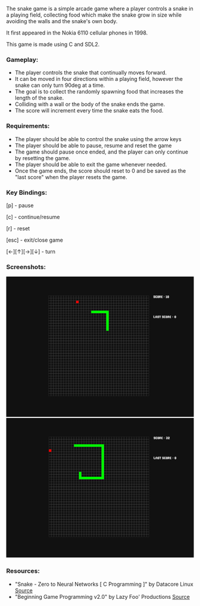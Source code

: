 The snake game is a simple arcade game where a player controls a snake in a playing field, collecting food which make the snake grow in size while avoiding the walls and the snake's own body.

It first appeared in the Nokia 6110 cellular phones in 1998.

This game is made using C and SDL2.  

### Gameplay:
- The player controls the snake that continually moves forward.
- It can be moved in four directions within a playing field, however the snake can only turn 90deg at a time. 
- The goal is to collect the randomly spawning food that increases the length of the snake.
- Colliding with a wall or the body of the snake ends the game. 
- The score will increment every time the snake eats the food.

### Requirements:
- The player should be able to control the snake using the arrow keys
- The player should be able to pause, resume and reset the game
- The game should pause once ended, and the player can only continue by resetting the game. 
- The player should be able to exit the game whenever needed.
- Once the game ends, the score should reset to 0 and be saved as the "last score" when the player resets the game.   
    
### Key Bindings:
 
[p]          - pause

[c]          - continue/resume

[r]          - reset

[esc]        - exit/close game

[←][↑][→][↓] - turn
    
### Screenshots:
![Screenshot](docs/screenshots/sc1_v1.png?raw=true "v1")
![Screenshot](docs/screenshots/sc2_v1.png?raw=true "v1")



### Resources:
- "Snake - Zero to Neural Networks [ C Programming ]" by Datacore Linux [Source](https://www.youtube.com/watch?v=dZNmGWH91EQ&t=3273s)
- "Beginning Game Programming v2.0" by Lazy Foo' Productions [Source](https://lazyfoo.net/tutorials/SDL/)